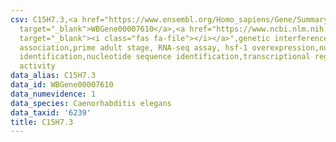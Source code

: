 ```yaml
---
csv: C15H7.3,<a href="https://www.ensembl.org/Homo_sapiens/Gene/Summary?db=core;g=WBGene00007610"
  target="_blank">WBGene00007610</a>,<a href="https://www.ncbi.nlm.nih.gov/pubmed/30894454"
  target="_blank"><i class="fas fa-file"></i></a>",genetic interference,functional
  association,prime adult stage, RNA-seq assay, hsf-1 overexpression,nucleotide sequence
  identification,nucleotide sequence identification,transcriptional regulation,up-regulates
  activity
data_alias: C15H7.3
data_id: WBGene00007610
data_numevidence: 1
data_species: Caenorhabditis elegans
data_taxid: '6239'
title: C15H7.3
---
```

